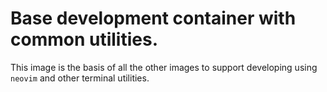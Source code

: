 # Base development container with common utilities.

This image is the basis of all the other images to support developing using
`neovim` and other terminal utilities.


